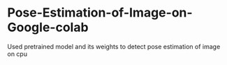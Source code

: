 # Pose-Estimation-of-Image-on-Google-colab
Used pretrained model and its weights to detect pose estimation of image on cpu
